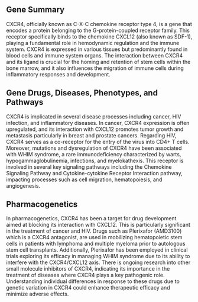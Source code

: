 ## Gene Summary
CXCR4, officially known as C-X-C chemokine receptor type 4, is a gene that encodes a protein belonging to the G-protein-coupled receptor family. This receptor specifically binds to the chemokine CXCL12 (also known as SDF-1), playing a fundamental role in hemodynamic regulation and the immune system. CXCR4 is expressed in various tissues but predominantly found in blood cells and immune system organs. The interaction between CXCR4 and its ligand is crucial for the homing and retention of stem cells within the bone marrow, and it also influences the migration of immune cells during inflammatory responses and development.

## Gene Drugs, Diseases, Phenotypes, and Pathways
CXCR4 is implicated in several disease processes including cancer, HIV infection, and inflammatory diseases. In cancer, CXCR4 expression is often upregulated, and its interaction with CXCL12 promotes tumor growth and metastasis particularly in breast and prostate cancers. Regarding HIV, CXCR4 serves as a co-receptor for the entry of the virus into CD4+ T cells. Moreover, mutations and dysregulation of CXCR4 have been associated with WHIM syndrome, a rare immunodeficiency characterized by warts, hypogammaglobulinemia, infections, and myelokathexis. This receptor is involved in several key signaling pathways including the Chemokine Signaling Pathway and Cytokine-cytokine Receptor Interaction pathway, impacting processes such as cell migration, hematopoiesis, and angiogenesis.

## Pharmacogenetics
In pharmacogenetics, CXCR4 has been a target for drug development aimed at blocking its interaction with CXCL12. This is particularly significant in the treatment of cancer and HIV. Drugs such as Plerixafor (AMD3100) which is a CXCR4 antagonist, are used in mobilizing hematopoietic stem cells in patients with lymphoma and multiple myeloma prior to autologous stem cell transplants. Additionally, Plerixafor has been employed in clinical trials exploring its efficacy in managing WHIM syndrome due to its ability to interfere with the CXCR4/CXCL12 axis. There is ongoing research into other small molecule inhibitors of CXCR4, indicating its importance in the treatment of diseases where CXCR4 plays a key pathogenic role. Understanding individual differences in response to these drugs due to genetic variation in CXCR4 could enhance therapeutic efficacy and minimize adverse effects.